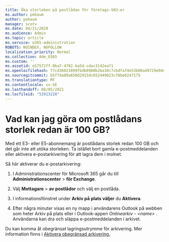 ```yaml
---
title: Öka storleken på postlådan för företags-SKU:er
ms.author: pebaum
author: pebaum
manager: scotv
ms.date: 04/21/2020
ms.audience: Admin
ms.topic: article
ms.service: o365-administration
ROBOTS: NOINDEX, NOFOLLOW
localization_priority: Normal
ms.collection: Adm_O365
ms.custom: ''
ms.assetid: e57572ff-0ba7-4782-ba5d-cdac3142ea71
ms.openlocfilehash: 77cd36021099fbdb0980b2ba38c7cbdfaf4e53b00ad9729e0deb3396f88dd7e9
ms.sourcegitcommit: b5f7da89a650d2915dc652449623c78be6247175
ms.translationtype: MT
ms.contentlocale: sv-SE
ms.lasthandoff: 08/05/2021
ms.locfileid: "53913228"
---
```

# <a name="what-to-do-if-your-mailbox-size-is-already-100gb"></a>Vad kan jag göra om postlådans storlek redan är 100 GB?

Med ett E3- eller E5-abonnemang är postlådans storlek redan 100 GB och det går inte att utöka storleken. Ta istället bort gamla e-postmeddelanden eller aktivera e-postarkivering för att lagra dem i molnet. 
  
Så här aktiverar du e-postarkivering:
  
1. I Administrationscenter för Microsoft 365 går du till **Administrationscenter** \> **för Exchange**. 
    
2. Välj **Mottagare** \> **av postlådor** och välj en postlåda. 
    
3. I informationsfönstret under **Arkiv på plats väljer** du **Aktivera**. 
    
4. Efter några minuter visas en ny mapp i användarens Outlook på webben  som heter Arkiv på plats eller i Outlook-appen *Onlinearkiv - \<name\>* . Användarna kan dra och släppa e-postmeddelanden i arkivet. 
    
Du kan komma åt obegränsat lagringsutrymme för arkivering. Mer information finns i [Aktivera obegränsad arkivering.](https://docs.microsoft.com/microsoft-365/compliance/enable-unlimited-archiving)
  

